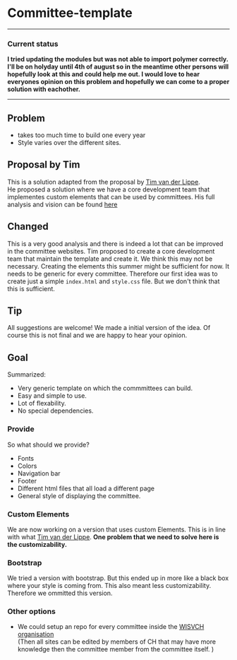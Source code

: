 # Committee-template

---

### Current status  
**I tried updating the modules but was not able to import polymer correctly. I'll be on holyday until 4th of august so in the meantime other persons will hopefully look at this and could help me out. I would love to hear everyones opinion on this problem and hopefully we can come to a proper solution with eachother.**

---

## Problem
- takes too much time to build one every year
- Style varies over the different sites.

## Proposal by Tim
This is a solution adapted from the proposal by [Tim van der Lippe](https://github.com/TimvdLippe).  
He proposed a solution where we have a core development team that implementes custom elements that can be used by committees. His full analysis and vision can be found [here](https://github.com/WISVCH/committee-website-vision/blob/master/README.md)  

## Changed
This is a very good analysis and there is indeed a lot that can be improved in the committee websites. Tim proposed to create a core development team that maintain the template and create it. We think this may not be necessary. Creating the elements this summer might be sufficient for now.
It needs to be generic for every committee. Therefore our first idea was to create just a simple `index.html` and `style.css` file. But we don't think that this is sufficient. 

## Tip
All suggestions are welcome! We made a initial version of the idea. Of course this is not final and we are happy to hear your opinion.

## Goal
Summarized: 
- Very generic template on which the commmittees can build. 
- Easy and simple to use. 
- Lot of flexability. 
- No special dependencies.

### Provide
So what should we provide?
- Fonts
- Colors
- Navigation bar
- Footer
- Different html files that all load a different page
- General style of displaying the committee.

### Custom Elements
We are now working on a version that uses custom Elements. This is in line with what [Tim van der Lippe](https://github.com/TimvdLippe). **One problem that we need to solve here is the customizability.**

### Bootstrap
We tried a version with bootstrap. But this ended up in more like a black box where your style is coming from. This also meant less customizability. Therefore we ommitted this version.

### Other options
- We could setup an repo for every committee inside the [WISVCH organisation](https://github.com/WISVCH)  
(Then all sites can be edited by members of CH that may have more knowledge then the committee member from the committee itself. )

